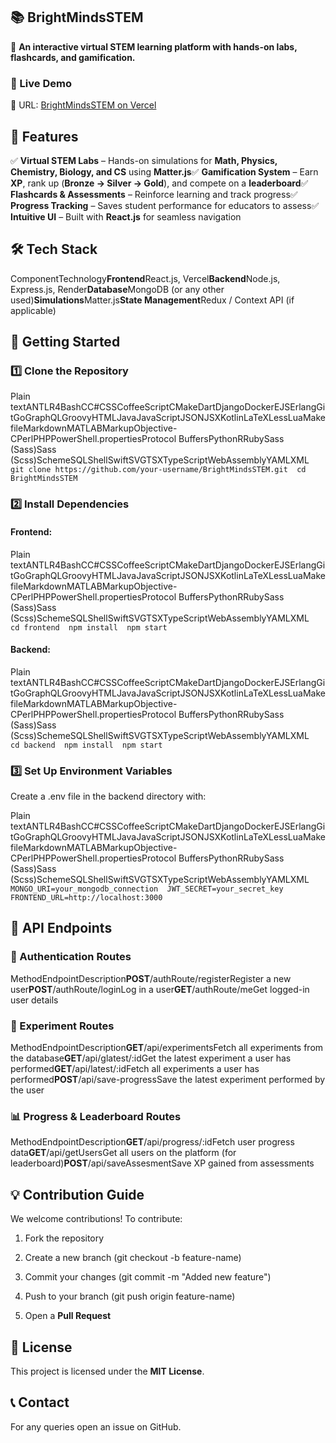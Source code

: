**📚 BrightMindsSTEM**
----------------------

🚀 **An interactive virtual STEM learning platform with hands-on labs, flashcards, and gamification.**

### **🔗 Live Demo**

🔹 URL: [BrightMindsSTEM on Vercel](https://stem-edu.vercel.app)

**📝 Features**
---------------

✅ **Virtual STEM Labs** – Hands-on simulations for **Math, Physics, Chemistry, Biology, and CS** using **Matter.js**✅ **Gamification System** – Earn **XP**, rank up (**Bronze → Silver → Gold**), and compete on a **leaderboard**✅ **Flashcards & Assessments** – Reinforce learning and track progress✅ **Progress Tracking** – Saves student performance for educators to assess✅ **Intuitive UI** – Built with **React.js** for seamless navigation

**🛠 Tech Stack**
-----------------

ComponentTechnology**Frontend**React.js, Vercel**Backend**Node.js, Express.js, Render**Database**MongoDB (or any other used)**Simulations**Matter.js**State Management**Redux / Context API (if applicable)

**🚀 Getting Started**
----------------------

### **1️⃣ Clone the Repository**

Plain textANTLR4BashCC#CSSCoffeeScriptCMakeDartDjangoDockerEJSErlangGitGoGraphQLGroovyHTMLJavaJavaScriptJSONJSXKotlinLaTeXLessLuaMakefileMarkdownMATLABMarkupObjective-CPerlPHPPowerShell.propertiesProtocol BuffersPythonRRubySass (Sass)Sass (Scss)SchemeSQLShellSwiftSVGTSXTypeScriptWebAssemblyYAMLXML`   git clone https://github.com/your-username/BrightMindsSTEM.git  cd BrightMindsSTEM   `

### **2️⃣ Install Dependencies**

#### **Frontend:**

Plain textANTLR4BashCC#CSSCoffeeScriptCMakeDartDjangoDockerEJSErlangGitGoGraphQLGroovyHTMLJavaJavaScriptJSONJSXKotlinLaTeXLessLuaMakefileMarkdownMATLABMarkupObjective-CPerlPHPPowerShell.propertiesProtocol BuffersPythonRRubySass (Sass)Sass (Scss)SchemeSQLShellSwiftSVGTSXTypeScriptWebAssemblyYAMLXML`   cd frontend  npm install  npm start   `

#### **Backend:**

Plain textANTLR4BashCC#CSSCoffeeScriptCMakeDartDjangoDockerEJSErlangGitGoGraphQLGroovyHTMLJavaJavaScriptJSONJSXKotlinLaTeXLessLuaMakefileMarkdownMATLABMarkupObjective-CPerlPHPPowerShell.propertiesProtocol BuffersPythonRRubySass (Sass)Sass (Scss)SchemeSQLShellSwiftSVGTSXTypeScriptWebAssemblyYAMLXML`   cd backend  npm install  npm start   `

### **3️⃣ Set Up Environment Variables**

Create a .env file in the backend directory with:

Plain textANTLR4BashCC#CSSCoffeeScriptCMakeDartDjangoDockerEJSErlangGitGoGraphQLGroovyHTMLJavaJavaScriptJSONJSXKotlinLaTeXLessLuaMakefileMarkdownMATLABMarkupObjective-CPerlPHPPowerShell.propertiesProtocol BuffersPythonRRubySass (Sass)Sass (Scss)SchemeSQLShellSwiftSVGTSXTypeScriptWebAssemblyYAMLXML`   MONGO_URI=your_mongodb_connection  JWT_SECRET=your_secret_key  FRONTEND_URL=http://localhost:3000   `

**📌 API Endpoints**
--------------------

### **🔐 Authentication Routes**

MethodEndpointDescription**POST**/authRoute/registerRegister a new user**POST**/authRoute/loginLog in a user**GET**/authRoute/meGet logged-in user details

### **🧪 Experiment Routes**

MethodEndpointDescription**GET**/api/experimentsFetch all experiments from the database**GET**/api/glatest/:idGet the latest experiment a user has performed**GET**/api/latest/:idFetch all experiments a user has performed**POST**/api/save-progressSave the latest experiment performed by the user

### **📊 Progress & Leaderboard Routes**

MethodEndpointDescription**GET**/api/progress/:idFetch user progress data**GET**/api/getUsersGet all users on the platform (for leaderboard)**POST**/api/saveAssesmentSave XP gained from assessments

**💡 Contribution Guide**
-------------------------

We welcome contributions! To contribute:

1.  Fork the repository
    
2.  Create a new branch (git checkout -b feature-name)
    
3.  Commit your changes (git commit -m "Added new feature")
    
4.  Push to your branch (git push origin feature-name)
    
5.  Open a **Pull Request**
    

**📜 License**
--------------

This project is licensed under the **MIT License**.

**📞 Contact**
--------------

For any queries open an issue on GitHub.
